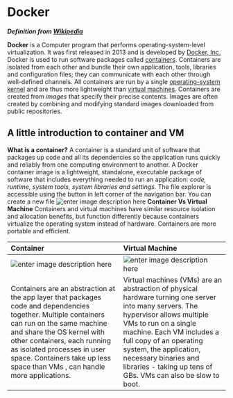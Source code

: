 # Docker

***Definition from [Wikipedia](https://en.wikipedia.org/wiki/Docker_%28software%29)***

**Docker** is a Computer program that performs operating-system-level virtualization. It was first released in 2013 and is developed by [Docker, Inc.](https://en.wikipedia.org/wiki/Docker,_Inc. "Docker, Inc.")[](https://en.wikipedia.org/wiki/Docker_(software)#cite_note-os4u-8)
Docker is used to run software packages called [containers](https://en.wikipedia.org/wiki/Container_(virtualization) "Container (virtualization)"). Containers are isolated from each other and bundle their own application, tools, libraries and configuration files; they can communicate with each other through well-defined channels. All containers are run by a single [operating-system kernel](https://en.wikipedia.org/wiki/Kernel_(operating_system) "Kernel (operating system)") and are thus more lightweight than [virtual machines](https://en.wikipedia.org/wiki/Virtual_machine "Virtual machine"). Containers are created from _images_ that specify their precise contents. Images are often created by combining and modifying standard images downloaded from public repositories.

##  A little introduction to container and VM
**What is a container?** 
A container is a standard unit of software that packages up code and all its dependencies so the application runs quickly and reliably from one computing environment to another.
A Docker container image is a lightweight, standalone, executable package of software that includes everything needed to run an application: *code, runtime, system tools, system libraries and settings.*
The file explorer is accessible using the button in left corner of the navigation bar. You can create a new file 
![enter image description here](https://www.docker.com/sites/default/files/d8/styles/large/public/2018-11/container-what-is-container.png?itok=vle7kjDj)
**Container Vs Virtual Machine** 
 Containers and virtual machines have similar resource isolation and allocation benefits, but function differently because containers virtualize the operating system instead of hardware. Containers are more portable and efficient.
   

Container         |  Virtual Machine
:-------------------------|:-------------------------
![enter image description here](https://www.docker.com/sites/default/files/d8/2018-11/docker-containerized-appliction-blue-border_2.png)  | ![enter image description here](https://www.docker.com/sites/default/files/d8/2018-11/container-vm-whatcontainer_2.png)
|Containers are an abstraction at the app layer that packages code and dependencies together. Multiple containers can run on the same machine and share the OS kernel with other containers, each running as isolated processes in user space. Containers take up less space than VMs , can handle more applications. | Virtual machines (VMs) are an abstraction of physical hardware turning one server into many servers. The hypervisor allows multiple VMs to run on a single machine. Each VM includes a full copy of an operating system, the application, necessary binaries and libraries - taking up tens of GBs. VMs can also be slow to boot.

